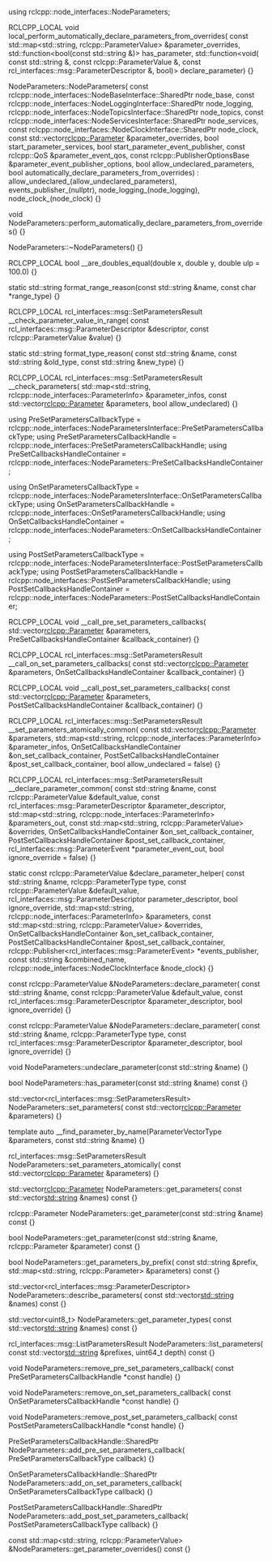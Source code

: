 using rclcpp::node_interfaces::NodeParameters;

RCLCPP_LOCAL
void local_perform_automatically_declare_parameters_from_overrides(
    const std::map<std::string, rclcpp::ParameterValue> &parameter_overrides,
    std::function<bool(const std::string &)> has_parameter,
    std::function<void(
        const std::string &,
        const rclcpp::ParameterValue &,
        const rcl_interfaces::msg::ParameterDescriptor &,
        bool)> declare_parameter) {}

NodeParameters::NodeParameters(
    const rclcpp::node_interfaces::NodeBaseInterface::SharedPtr node_base,
    const rclcpp::node_interfaces::NodeLoggingInterface::SharedPtr node_logging,
    rclcpp::node_interfaces::NodeTopicsInterface::SharedPtr node_topics,
    const rclcpp::node_interfaces::NodeServicesInterface::SharedPtr node_services,
    const rclcpp::node_interfaces::NodeClockInterface::SharedPtr node_clock,
    const std::vector<rclcpp::Parameter> &parameter_overrides,
    bool start_parameter_services,
    bool start_parameter_event_publisher,
    const rclcpp::QoS &parameter_event_qos,
    const rclcpp::PublisherOptionsBase &parameter_event_publisher_options,
    bool allow_undeclared_parameters,
    bool automatically_declare_parameters_from_overrides)
    : allow_undeclared_(allow_undeclared_parameters),
      events_publisher_(nullptr),
      node_logging_(node_logging),
      node_clock_(node_clock) {}

void NodeParameters::perform_automatically_declare_parameters_from_overrides() {}

NodeParameters::~NodeParameters() {}

RCLCPP_LOCAL
bool __are_doubles_equal(double x, double y, double ulp = 100.0) {}

static std::string format_range_reason(const std::string &name, const char *range_type) {}

RCLCPP_LOCAL
rcl_interfaces::msg::SetParametersResult __check_parameter_value_in_range(
    const rcl_interfaces::msg::ParameterDescriptor &descriptor,
    const rclcpp::ParameterValue &value) {}

static std::string format_type_reason(
    const std::string &name, const std::string &old_type, const std::string &new_type) {}

RCLCPP_LOCAL
rcl_interfaces::msg::SetParametersResult __check_parameters(
    std::map<std::string, rclcpp::node_interfaces::ParameterInfo> &parameter_infos,
    const std::vector<rclcpp::Parameter> &parameters,
    bool allow_undeclared) {}

using PreSetParametersCallbackType =
    rclcpp::node_interfaces::NodeParametersInterface::PreSetParametersCallbackType;
using PreSetParametersCallbackHandle = rclcpp::node_interfaces::PreSetParametersCallbackHandle;
using PreSetCallbacksHandleContainer =
    rclcpp::node_interfaces::NodeParameters::PreSetCallbacksHandleContainer;

using OnSetParametersCallbackType =
    rclcpp::node_interfaces::NodeParametersInterface::OnSetParametersCallbackType;
using OnSetParametersCallbackHandle = rclcpp::node_interfaces::OnSetParametersCallbackHandle;
using OnSetCallbacksHandleContainer =
    rclcpp::node_interfaces::NodeParameters::OnSetCallbacksHandleContainer;

using PostSetParametersCallbackType =
    rclcpp::node_interfaces::NodeParametersInterface::PostSetParametersCallbackType;
using PostSetParametersCallbackHandle = rclcpp::node_interfaces::PostSetParametersCallbackHandle;
using PostSetCallbacksHandleContainer =
    rclcpp::node_interfaces::NodeParameters::PostSetCallbacksHandleContainer;

RCLCPP_LOCAL
void __call_pre_set_parameters_callbacks(
    std::vector<rclcpp::Parameter> &parameters,
    PreSetCallbacksHandleContainer &callback_container) {}

RCLCPP_LOCAL
rcl_interfaces::msg::SetParametersResult __call_on_set_parameters_callbacks(
    const std::vector<rclcpp::Parameter> &parameters,
    OnSetCallbacksHandleContainer &callback_container) {}

RCLCPP_LOCAL
void __call_post_set_parameters_callbacks(
    const std::vector<rclcpp::Parameter> &parameters,
    PostSetCallbacksHandleContainer &callback_container) {}

RCLCPP_LOCAL
rcl_interfaces::msg::SetParametersResult __set_parameters_atomically_common(
    const std::vector<rclcpp::Parameter> &parameters,
    std::map<std::string, rclcpp::node_interfaces::ParameterInfo> &parameter_infos,
    OnSetCallbacksHandleContainer &on_set_callback_container,
    PostSetCallbacksHandleContainer &post_set_callback_container,
    bool allow_undeclared = false) {}

RCLCPP_LOCAL
rcl_interfaces::msg::SetParametersResult __declare_parameter_common(
    const std::string &name,
    const rclcpp::ParameterValue &default_value,
    const rcl_interfaces::msg::ParameterDescriptor &parameter_descriptor,
    std::map<std::string, rclcpp::node_interfaces::ParameterInfo> &parameters_out,
    const std::map<std::string, rclcpp::ParameterValue> &overrides,
    OnSetCallbacksHandleContainer &on_set_callback_container,
    PostSetCallbacksHandleContainer &post_set_callback_container,
    rcl_interfaces::msg::ParameterEvent *parameter_event_out,
    bool ignore_override = false) {}

static const rclcpp::ParameterValue &declare_parameter_helper(
    const std::string &name,
    rclcpp::ParameterType type,
    const rclcpp::ParameterValue &default_value,
    rcl_interfaces::msg::ParameterDescriptor parameter_descriptor,
    bool ignore_override,
    std::map<std::string, rclcpp::node_interfaces::ParameterInfo> &parameters,
    const std::map<std::string, rclcpp::ParameterValue> &overrides,
    OnSetCallbacksHandleContainer &on_set_callback_container,
    PostSetCallbacksHandleContainer &post_set_callback_container,
    rclcpp::Publisher<rcl_interfaces::msg::ParameterEvent> *events_publisher,
    const std::string &combined_name,
    rclcpp::node_interfaces::NodeClockInterface &node_clock) {}

const rclcpp::ParameterValue &NodeParameters::declare_parameter(
    const std::string &name,
    const rclcpp::ParameterValue &default_value,
    const rcl_interfaces::msg::ParameterDescriptor &parameter_descriptor,
    bool ignore_override) {}

const rclcpp::ParameterValue &NodeParameters::declare_parameter(
    const std::string &name,
    rclcpp::ParameterType type,
    const rcl_interfaces::msg::ParameterDescriptor &parameter_descriptor,
    bool ignore_override) {}

void NodeParameters::undeclare_parameter(const std::string &name) {}

bool NodeParameters::has_parameter(const std::string &name) const {}

std::vector<rcl_interfaces::msg::SetParametersResult> NodeParameters::set_parameters(
    const std::vector<rclcpp::Parameter> &parameters) {}

template <typename ParameterVectorType>
auto __find_parameter_by_name(ParameterVectorType &parameters, const std::string &name) {}

rcl_interfaces::msg::SetParametersResult NodeParameters::set_parameters_atomically(
    const std::vector<rclcpp::Parameter> &parameters) {}

std::vector<rclcpp::Parameter> NodeParameters::get_parameters(
    const std::vector<std::string> &names) const {}

rclcpp::Parameter NodeParameters::get_parameter(const std::string &name) const {}

bool NodeParameters::get_parameter(const std::string &name, rclcpp::Parameter &parameter) const {}

bool NodeParameters::get_parameters_by_prefix(
    const std::string &prefix, std::map<std::string, rclcpp::Parameter> &parameters) const {}

std::vector<rcl_interfaces::msg::ParameterDescriptor> NodeParameters::describe_parameters(
    const std::vector<std::string> &names) const {}

std::vector<uint8_t> NodeParameters::get_parameter_types(
    const std::vector<std::string> &names) const {}

rcl_interfaces::msg::ListParametersResult NodeParameters::list_parameters(
    const std::vector<std::string> &prefixes, uint64_t depth) const {}

void NodeParameters::remove_pre_set_parameters_callback(
    const PreSetParametersCallbackHandle *const handle) {}

void NodeParameters::remove_on_set_parameters_callback(
    const OnSetParametersCallbackHandle *const handle) {}

void NodeParameters::remove_post_set_parameters_callback(
    const PostSetParametersCallbackHandle *const handle) {}

PreSetParametersCallbackHandle::SharedPtr NodeParameters::add_pre_set_parameters_callback(
    PreSetParametersCallbackType callback) {}

OnSetParametersCallbackHandle::SharedPtr NodeParameters::add_on_set_parameters_callback(
    OnSetParametersCallbackType callback) {}

PostSetParametersCallbackHandle::SharedPtr NodeParameters::add_post_set_parameters_callback(
    PostSetParametersCallbackType callback) {}

const std::map<std::string, rclcpp::ParameterValue> &NodeParameters::get_parameter_overrides()
    const {}
